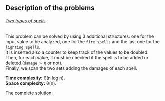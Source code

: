 ## Description of the problems

###### [Two types of spells](https://codeforces.com/contest/1398/problem/E?locale=en)

This problem can be solved by using 3 additional structures: one for the input value to be analyzed, one for the `fire spells` and the last one for the `lighting spells`. <br>
It is inserted also a counter to keep track of the values to be doubled. <br>
Then, for each value, it must be checked if the spell is to be added or deleted (`damage > 0` or not).<br>
Finally, we scan the two sets adding the damages of each spell.

**Time complexity:** θ(n log n). <br>
**Space complexity:** θ(n).

The complete [solution.](https://github.com/Claire-gip/CompetitiveProgramming-Unipi/blob/master/Lecture_04/spells.cc)